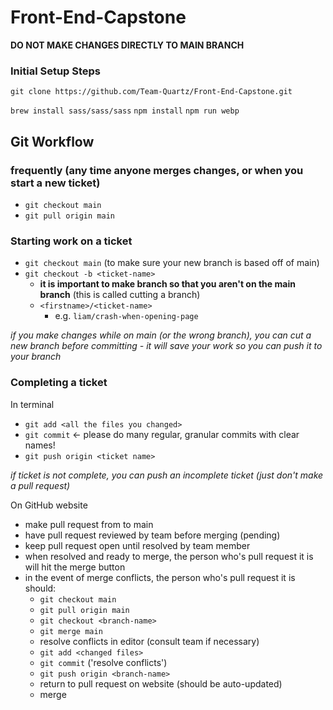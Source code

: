 # Front-End-Capstone

**DO NOT MAKE CHANGES DIRECTLY TO MAIN BRANCH**

### Initial Setup Steps

`git clone https://github.com/Team-Quartz/Front-End-Capstone.git`

`brew install sass/sass/sass`
`npm install`
`npm run webp`

## Git Workflow

### frequently (any time anyone merges changes, or when you start a new ticket)

- `git checkout main`
- `git pull origin main`

### Starting work on a ticket
- `git checkout main` (to make sure your new branch is based off of main)
- `git checkout -b <ticket-name>`
  - **it is important to make branch so that you aren't on the main branch** (this is called cutting a branch)
  - `<firstname>/<ticket-name>`
    - e.g. `liam/crash-when-opening-page`

_if you make changes while on main (or the wrong branch), you can cut a new branch before committing - it will save your work so you can push it to your branch_

### Completing a ticket
In terminal
- `git add <all the files you changed>`
- `git commit` <- please do many regular, granular commits with clear names!
- `git push origin <ticket name>`

_if ticket is not complete, you can push an incomplete ticket (just don't make a pull request)_

On GitHub website
- make pull request from <ticket name> to main
- have pull request reviewed by team before merging (pending)
- keep pull request open until resolved by team member
- when resolved and ready to merge, the person who's pull request it is will hit the merge button
- in the event of merge conflicts, the person who's pull request it is should:
  - `git checkout main`
  - `git pull origin main`
  - `git checkout <branch-name>`
  - `git merge main`
  - resolve conflicts in editor (consult team if necessary)
  - `git add <changed files>`
  - `git commit` ('resolve conflicts')
  - `git push origin <branch-name>`
  - return to pull request on website (should be auto-updated)
  - merge
